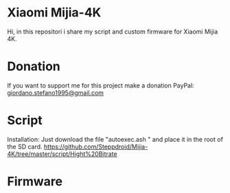 # Xiaomi Mijia-4K

Hi, in this repositori i share my script and custom firmware for Xiaomi Mijia 4K.

# Donation

If you want to support me for this project make a donation PayPal: giordano.stefano1995@gmail.com

# Script

Installation: Just download the file "autoexec.ash " and place it in the root of the SD card.
https://github.com/Steppdroid/Mijia-4K/tree/master/script/Hight%20Bitrate

# Firmware

